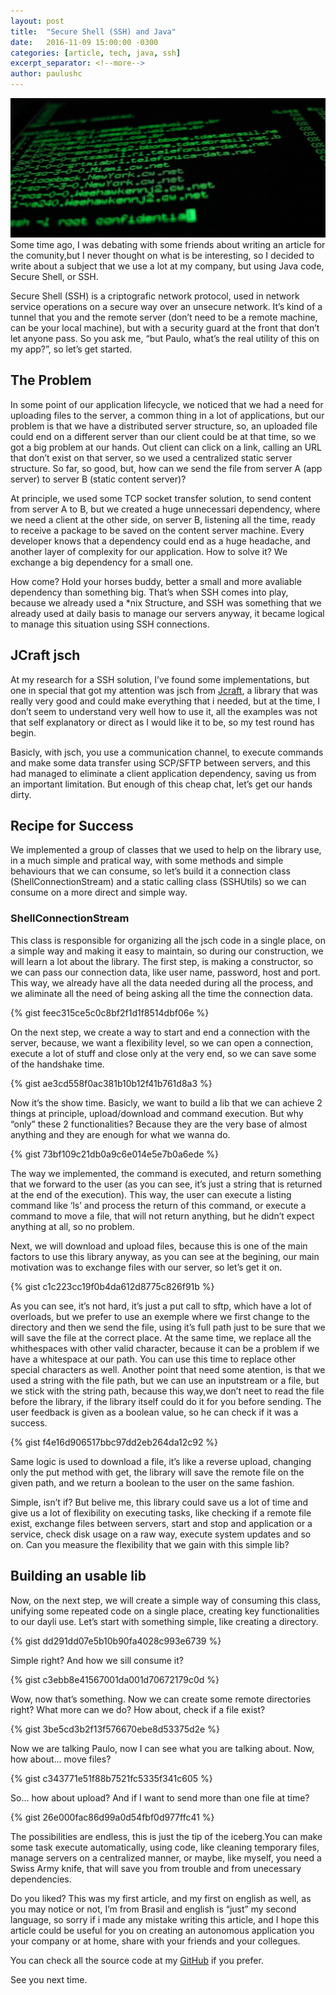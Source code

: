 ```yaml
---
layout: post
title:  "Secure Shell (SSH) and Java"
date:   2016-11-09 15:00:00 -0300
categories: [article, tech, java, ssh]
excerpt_separator: <!--more-->
author: paulushc
---
```

![Secure Shell and Java](/assets/2016-11-09-secure-shell-and-java-cover.jpeg)
Some time ago, I was debating with some friends about writing an article for the comunity,but I never thought on what is be interesting, so I decided to write about a subject that we use a lot at my company, but using Java code, Secure Shell, or SSH.

Secure Shell (SSH) is a criptografic network protocol, used in network service operations on a secure way over an unsecure network. It’s kind of a tunnel that you and the remote server (don’t need to be a remote machine, can be your local machine), but with a security guard at the front that don’t let anyone pass. So you ask me, “but Paulo, what’s the real utility of this on my app?”, so let’s get started.

<!--more-->

## The Problem

In some point of our application lifecycle, we noticed that we had a need for uploading files to the server, a common thing in a lot of applications, but our problem is that we have a distributed server structure, so, an uploaded file could end on a different server than our client could be at that time, so we got a big problem at our hands. Out client can click on a link, calling an URL that don’t exist on that server, so we used a centralized static server structure. So far, so good, but, how can we send the file from server A (app server) to server B (static content server)?

At principle, we used some TCP socket transfer solution, to send content from server A to B, but we created a huge unnecessari dependency, where we need a client at the other side, on server B, listening all the time, ready to receive a package to be saved on the content server machine. Every developer knows that a dependency could end as a huge headache, and another layer of complexity for our application. How to solve it? We exchange a big dependency for a small one.

How come? Hold your horses buddy, better a small and more avaliable dependency than something big. That’s when SSH comes into play, because we already used a *nix Structure, and SSH was something that we already used at daily basis to manage our servers anyway, it became logical to manage this situation using SSH connections.

## JCraft jsch

At my research for a SSH solution, I’ve found some implementations, but one in special that got my attention was jsch from [Jcraft](http://www.jcraft.com/jsch/), a library that was really very good and could make everything that i needed, but at the time, I don’t seem to understand very well how to use it, all the examples was not that self explanatory or direct as I would like it to be, so my test round has begin.

Basicly, with jsch, you use a communication channel, to execute commands and make some data transfer using SCP/SFTP between servers, and this had managed to eliminate a client application dependency, saving us from an important limitation. But enough of this cheap chat, let’s get our hands dirty.

## Recipe for Success

We implemented a group of classes that we used to help on the library use, in a much simple and pratical way, with some methods and simple behaviours that we can consume, so let’s build it a connection class (ShellConnectionStream) and a static calling class (SSHUtils) so we can consume on a more direct and simple way.

### ShellConnectionStream

This class is responsible for organizing all the jsch code in a single place, on a simple way and making it easy to maintain, so during our construction, we will learn a lot about the library. The first step, is making a constructor, so we can pass our connection data, like user name, password, host and port. This way, we already have all the data needed during all the process, and we aliminate all the need of being asking all the time the connection data.

{% gist feec315ce5c0c8bf2f1d1f8514dbf06e %}

On the next step, we create a way to start and end a connection with the server, because, we want a flexibility level, so we can open a connection, execute a lot of stuff and close only at the very end, so we can save some of the handshake time.

{% gist ae3cd558f0ac381b10b12f41b761d8a3 %}

Now it’s the show time. Basicly, we want to build a lib that we can achieve 2 things at principle, upload/download and command execution. But why “only” these 2 functionalities? Because they are the very base of almost anything and they are enough for what we wanna do.

{% gist 73bf109c21db0a9c6e014e5e7b0a6ede %}

The way we implemented, the command is executed, and return something that we forward to the user (as you can see, it’s just a string that is returned at the end of the execution). This way, the user can execute a listing command like ‘ls’ and process the return of this command, or execute a command to move a file, that will not return anything, but he didn’t expect anything at all, so no problem.

Next, we will download and upload files, because this is one of the main factors to use this library anyway, as you can see at the begining, our main motivation was to exchange files with our server, so let’s get it on.

{% gist c1c223cc19f0b4da612d8775c826f91b %}

As you can see, it’s not hard, it’s just a put call to sftp, which have a lot of overloads, but we prefer to use an exemple where we first change to the directory and then we send the file, using it’s full path just to be sure that we will save the file at the correct place. At the same time, we replace all the whithespaces with other valid character, because it can be a problem if we have a whitespace at our path. You can use this time to replace other special characters as well. Another point that need some atention, is that we used a string with the file path, but we can use an inputstream or a file, but we stick with the string path, because this way,we don’t neet to read the file before the library, if the library itself could do it for you before sending. The user feedback is given as a boolean value, so he can check if it was a success.

{% gist f4e16d906517bbc97dd2eb264da12c92 %}

Same logic is used to download a file, it’s like a reverse upload, changing only the put method with get, the library will save the remote file on the given path, and we return a boolean to the user on the same fashion.

Simple, isn’t if? But belive me, this library could save us a lot of time and give us a lot of flexibility on executing tasks, like checking if a remote file exist, exchange files between servers, start and stop and application or a service, check disk usage on a raw way, execute system updates and so on. Can you measure the flexibility that we gain with this simple lib?

## Building an usable lib

Now, on the next step, we will create a simple way of consuming this class, unifying some repeated code on a single place, creating key functionalities to our dayli use. Let’s start with something simple, like creating a directory.

{% gist dd291dd07e5b10b90fa4028c993e6739 %}

Simple right? And how we sill consume it?

{% gist c3ebb8e41567001da001d70672179c0d %}

Wow, now that’s something. Now we can create some remote directories right? What more can we do? How about, check if a file exist?

{% gist 3be5cd3b2f13f576670ebe8d53375d2e %}

Now we are talking Paulo, now I can see what you are talking about. Now, how about… move files?

{% gist c343771e51f88b7521fc5335f341c605 %}

So… how about upload? And if I want to send more than one file at time?

{% gist 26e000fac86d99a0d54fbf0d977ffc41 %}

The possibilities are endless, this is just the tip of the iceberg.You can make some task execute automatically, using code, like cleaning temporary files, manage servers on a centralized manner, or maybe, like myself, you need a Swiss Army knife, that will save you from trouble and from unecessary dependencies.

Do you liked? This was my first article, and my first on english as well, as you may notice or not, I’m from Brasil and english is “just” my second language, so sorry if i made any mistake writing this article, and I hope this article could be useful for you on creating an autonomous application you your company or at home, share with your friends and your collegues.

You can check all the source code at my [GitHub](https://github.com/paulushcgcj/sshutil) if you prefer.

See you next time.